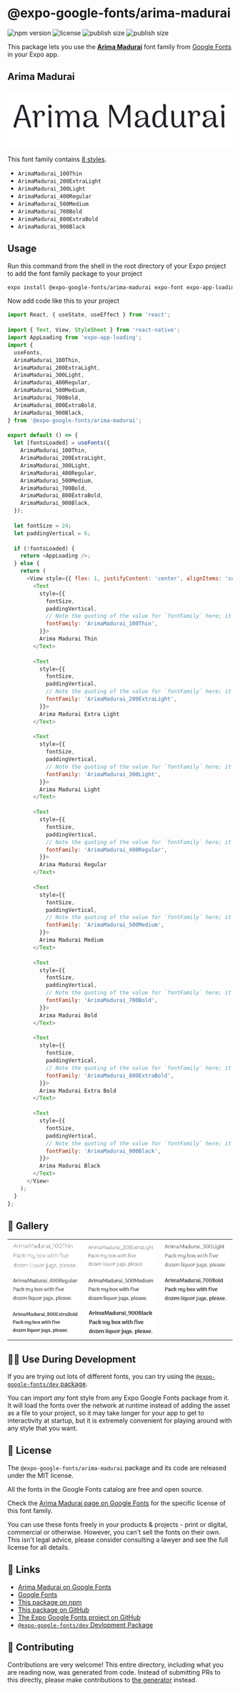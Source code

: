 # @expo-google-fonts/arima-madurai

![npm version](https://flat.badgen.net/npm/v/@expo-google-fonts/arima-madurai)
![license](https://flat.badgen.net/github/license/expo/google-fonts)
![publish size](https://flat.badgen.net/packagephobia/install/@expo-google-fonts/arima-madurai)
![publish size](https://flat.badgen.net/packagephobia/publish/@expo-google-fonts/arima-madurai)

This package lets you use the [**Arima Madurai**](https://fonts.google.com/specimen/Arima+Madurai) font family from [Google Fonts](https://fonts.google.com/) in your Expo app.

## Arima Madurai

![Arima Madurai](./font-family.png)

This font family contains [8 styles](#-gallery).

- `ArimaMadurai_100Thin`
- `ArimaMadurai_200ExtraLight`
- `ArimaMadurai_300Light`
- `ArimaMadurai_400Regular`
- `ArimaMadurai_500Medium`
- `ArimaMadurai_700Bold`
- `ArimaMadurai_800ExtraBold`
- `ArimaMadurai_900Black`

## Usage

Run this command from the shell in the root directory of your Expo project to add the font family package to your project
```sh
expo install @expo-google-fonts/arima-madurai expo-font expo-app-loading
```

Now add code like this to your project
```js
import React, { useState, useEffect } from 'react';

import { Text, View, StyleSheet } from 'react-native';
import AppLoading from 'expo-app-loading';
import {
  useFonts,
  ArimaMadurai_100Thin,
  ArimaMadurai_200ExtraLight,
  ArimaMadurai_300Light,
  ArimaMadurai_400Regular,
  ArimaMadurai_500Medium,
  ArimaMadurai_700Bold,
  ArimaMadurai_800ExtraBold,
  ArimaMadurai_900Black,
} from '@expo-google-fonts/arima-madurai';

export default () => {
  let [fontsLoaded] = useFonts({
    ArimaMadurai_100Thin,
    ArimaMadurai_200ExtraLight,
    ArimaMadurai_300Light,
    ArimaMadurai_400Regular,
    ArimaMadurai_500Medium,
    ArimaMadurai_700Bold,
    ArimaMadurai_800ExtraBold,
    ArimaMadurai_900Black,
  });

  let fontSize = 24;
  let paddingVertical = 6;

  if (!fontsLoaded) {
    return <AppLoading />;
  } else {
    return (
      <View style={{ flex: 1, justifyContent: 'center', alignItems: 'center' }}>
        <Text
          style={{
            fontSize,
            paddingVertical,
            // Note the quoting of the value for `fontFamily` here; it expects a string!
            fontFamily: 'ArimaMadurai_100Thin',
          }}>
          Arima Madurai Thin
        </Text>

        <Text
          style={{
            fontSize,
            paddingVertical,
            // Note the quoting of the value for `fontFamily` here; it expects a string!
            fontFamily: 'ArimaMadurai_200ExtraLight',
          }}>
          Arima Madurai Extra Light
        </Text>

        <Text
          style={{
            fontSize,
            paddingVertical,
            // Note the quoting of the value for `fontFamily` here; it expects a string!
            fontFamily: 'ArimaMadurai_300Light',
          }}>
          Arima Madurai Light
        </Text>

        <Text
          style={{
            fontSize,
            paddingVertical,
            // Note the quoting of the value for `fontFamily` here; it expects a string!
            fontFamily: 'ArimaMadurai_400Regular',
          }}>
          Arima Madurai Regular
        </Text>

        <Text
          style={{
            fontSize,
            paddingVertical,
            // Note the quoting of the value for `fontFamily` here; it expects a string!
            fontFamily: 'ArimaMadurai_500Medium',
          }}>
          Arima Madurai Medium
        </Text>

        <Text
          style={{
            fontSize,
            paddingVertical,
            // Note the quoting of the value for `fontFamily` here; it expects a string!
            fontFamily: 'ArimaMadurai_700Bold',
          }}>
          Arima Madurai Bold
        </Text>

        <Text
          style={{
            fontSize,
            paddingVertical,
            // Note the quoting of the value for `fontFamily` here; it expects a string!
            fontFamily: 'ArimaMadurai_800ExtraBold',
          }}>
          Arima Madurai Extra Bold
        </Text>

        <Text
          style={{
            fontSize,
            paddingVertical,
            // Note the quoting of the value for `fontFamily` here; it expects a string!
            fontFamily: 'ArimaMadurai_900Black',
          }}>
          Arima Madurai Black
        </Text>
      </View>
    );
  }
};

```

## 🔡 Gallery


||||
|-|-|-|
|![ArimaMadurai_100Thin](./ArimaMadurai_100Thin.ttf.png)|![ArimaMadurai_200ExtraLight](./ArimaMadurai_200ExtraLight.ttf.png)|![ArimaMadurai_300Light](./ArimaMadurai_300Light.ttf.png)||
|![ArimaMadurai_400Regular](./ArimaMadurai_400Regular.ttf.png)|![ArimaMadurai_500Medium](./ArimaMadurai_500Medium.ttf.png)|![ArimaMadurai_700Bold](./ArimaMadurai_700Bold.ttf.png)||
|![ArimaMadurai_800ExtraBold](./ArimaMadurai_800ExtraBold.ttf.png)|![ArimaMadurai_900Black](./ArimaMadurai_900Black.ttf.png)|||


## 👩‍💻 Use During Development

If you are trying out lots of different fonts, you can try using the [`@expo-google-fonts/dev` package](https://github.com/expo/google-fonts/tree/master/font-packages/dev#readme).

You can import *any* font style from any Expo Google Fonts package from it. It will load the fonts
over the network at runtime instead of adding the asset as a file to your project, so it may take longer
for your app to get to interactivity at startup, but it is extremely convenient
for playing around with any style that you want.

## 📖 License

The `@expo-google-fonts/arima-madurai` package and its code are released under the MIT license.

All the fonts in the Google Fonts catalog are free and open source.

Check the [Arima Madurai page on Google Fonts](https://fonts.google.com/specimen/Arima+Madurai) for the specific license of this font family.

You can use these fonts freely in your products & projects - print or digital, commercial or otherwise. However, you can't sell the fonts on their own. This isn't legal advice, please consider consulting a lawyer and see the full license for all details.

## 🔗 Links

- [Arima Madurai on Google Fonts](https://fonts.google.com/specimen/Arima+Madurai)
- [Google Fonts](https://fonts.google.com/)
- [This package on npm](https://www.npmjs.com/package/@expo-google-fonts/arima-madurai)
- [This package on GitHub](https://github.com/expo/google-fonts/tree/master/font-packages/arima-madurai)
- [The Expo Google Fonts project on GitHub](https://github.com/expo/google-fonts)
- [`@expo-google-fonts/dev` Devlopment Package](https://github.com/expo/google-fonts/tree/master/font-packages/dev)

## 🤝 Contributing

Contributions are very welcome! This entire directory, including what you are reading now, was generated from code. Instead of submitting PRs to this directly, please make contributions to [the generator](https://github.com/expo/google-fonts/tree/master/packages/generator) instead.
